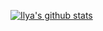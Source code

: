 [![Ilya's github stats](https://github-readme-stats.vercel.app/api?username=komar0ff&count_private=true&theme=graywhite&show_icons=true)]()
